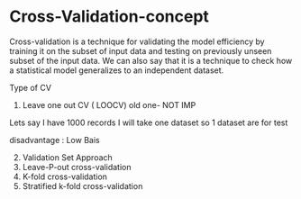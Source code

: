 # Cross-Validation-concept

Cross-validation is a technique for validating the model efficiency by training it on the subset of input data and testing on previously unseen subset of the input data. We can also say that it is a technique to check how a statistical model generalizes to an independent dataset.





Type of CV

1) Leave one out CV ( LOOCV)     old one- NOT IMP

Lets say I have 1000 records  I will take one dataset so 1 dataset are for test   

disadvantage : Low Bais 


2) Validation Set Approach
3) Leave-P-out cross-validation
4) K-fold cross-validation
5) Stratified k-fold cross-validation
